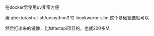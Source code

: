 在docker里使用uv非常方便

用 ghcr.io/astral-sh/uv:python3.12-bookworm-slim 这个基础镜像就可以

然后打出来的镜像，比如fastapi项目的，也就200多M